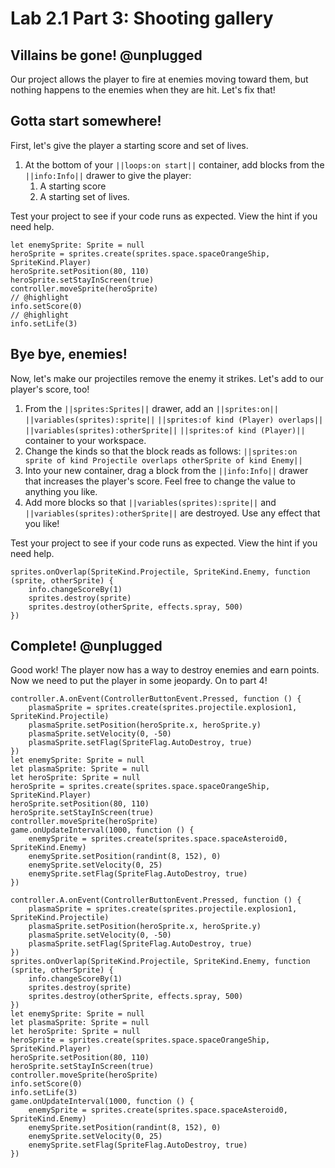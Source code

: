 # Lab 2.1 Part 3: Shooting gallery

## Villains be gone! @unplugged

Our project allows the player to fire at enemies moving toward them,
but nothing happens to the enemies when they are hit. Let's fix that!

## Gotta start somewhere!

First, let's give the player a starting score and set of lives.

1.   At the bottom of your ``||loops:on start||`` container, add blocks
from the ``||info:Info||`` drawer to give the player:
     1.   A starting score
     1.   A starting set of lives.

Test your project to see if your code runs as expected.
View the hint if you need help.

```blocks
let enemySprite: Sprite = null
heroSprite = sprites.create(sprites.space.spaceOrangeShip, SpriteKind.Player)
heroSprite.setPosition(80, 110)
heroSprite.setStayInScreen(true)
controller.moveSprite(heroSprite)
// @highlight
info.setScore(0)
// @highlight
info.setLife(3)
```

## Bye bye, enemies!

Now, let's make our projectiles remove the enemy it strikes.
Let's add to our player's score, too!

1.   From the ``||sprites:Sprites||`` drawer, add an
``||sprites:on||`` ``||variables(sprites):sprite||``
``||sprites:of kind (Player) overlaps||`` ``||variables(sprites):otherSprite||``
``||sprites:of kind (Player)||`` container to your workspace.
1.   Change the kinds so that the block reads as follows:
``||sprites:on sprite of kind Projectile overlaps otherSprite of kind Enemy||``
1.   Into your new container, drag a block from the ``||info:Info||`` drawer
that increases the player's score. Feel free to change the value to anything
you like.
1.   Add more blocks so that ``||variables(sprites):sprite||`` and
``||variables(sprites):otherSprite||`` are destroyed. Use any effect
that you like!

Test your project to see if your code runs as expected.
View the hint if you need help.

```block
sprites.onOverlap(SpriteKind.Projectile, SpriteKind.Enemy, function (sprite, otherSprite) {
    info.changeScoreBy(1)
    sprites.destroy(sprite)
    sprites.destroy(otherSprite, effects.spray, 500)
})
```

## Complete! @unplugged

Good work! The player now has a way to destroy enemies and earn points.
Now we need to put the player in some jeopardy. On to part 4!

```template
controller.A.onEvent(ControllerButtonEvent.Pressed, function () {
    plasmaSprite = sprites.create(sprites.projectile.explosion1, SpriteKind.Projectile)
    plasmaSprite.setPosition(heroSprite.x, heroSprite.y)
    plasmaSprite.setVelocity(0, -50)
    plasmaSprite.setFlag(SpriteFlag.AutoDestroy, true)
})
let enemySprite: Sprite = null
let plasmaSprite: Sprite = null
let heroSprite: Sprite = null
heroSprite = sprites.create(sprites.space.spaceOrangeShip, SpriteKind.Player)
heroSprite.setPosition(80, 110)
heroSprite.setStayInScreen(true)
controller.moveSprite(heroSprite)
game.onUpdateInterval(1000, function () {
    enemySprite = sprites.create(sprites.space.spaceAsteroid0, SpriteKind.Enemy)
    enemySprite.setPosition(randint(8, 152), 0)
    enemySprite.setVelocity(0, 25)
    enemySprite.setFlag(SpriteFlag.AutoDestroy, true)
})
```

```ghost
controller.A.onEvent(ControllerButtonEvent.Pressed, function () {
    plasmaSprite = sprites.create(sprites.projectile.explosion1, SpriteKind.Projectile)
    plasmaSprite.setPosition(heroSprite.x, heroSprite.y)
    plasmaSprite.setVelocity(0, -50)
    plasmaSprite.setFlag(SpriteFlag.AutoDestroy, true)
})
sprites.onOverlap(SpriteKind.Projectile, SpriteKind.Enemy, function (sprite, otherSprite) {
    info.changeScoreBy(1)
    sprites.destroy(sprite)
    sprites.destroy(otherSprite, effects.spray, 500)
})
let enemySprite: Sprite = null
let plasmaSprite: Sprite = null
let heroSprite: Sprite = null
heroSprite = sprites.create(sprites.space.spaceOrangeShip, SpriteKind.Player)
heroSprite.setPosition(80, 110)
heroSprite.setStayInScreen(true)
controller.moveSprite(heroSprite)
info.setScore(0)
info.setLife(3)
game.onUpdateInterval(1000, function () {
    enemySprite = sprites.create(sprites.space.spaceAsteroid0, SpriteKind.Enemy)
    enemySprite.setPosition(randint(8, 152), 0)
    enemySprite.setVelocity(0, 25)
    enemySprite.setFlag(SpriteFlag.AutoDestroy, true)
})
```